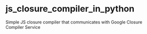 # js_closure_compiler_in_python
Simple JS closure compiler that communicates with Google Closure Compiler Service
